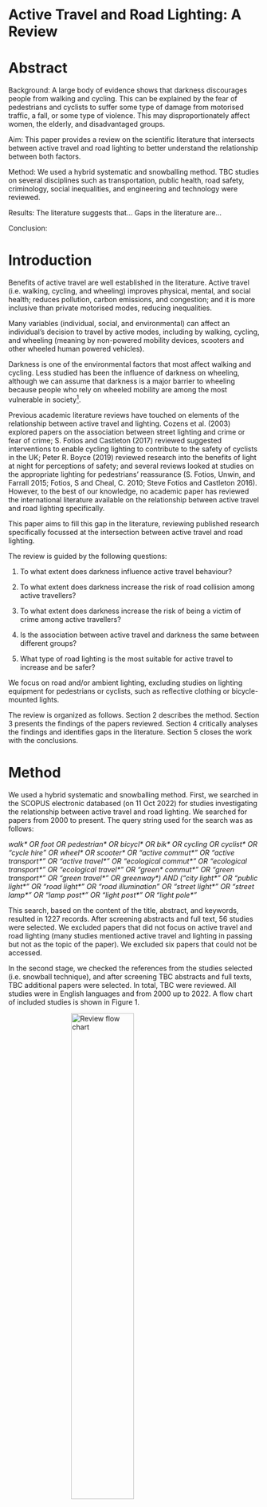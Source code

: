 Active Travel and Road Lighting: A Review
================

# Abstract

Background: A large body of evidence shows that darkness discourages
people from walking and cycling. This can be explained by the fear of
pedestrians and cyclists to suffer some type of damage from motorised
traffic, a fall, or some type of violence. This may disproportionately
affect women, the elderly, and disadvantaged groups.

Aim: This paper provides a review on the scientific literature that
intersects between active travel and road lighting to better understand
the relationship between both factors.

Method: We used a hybrid systematic and snowballing method. TBC studies
on several disciplines such as transportation, public health, road
safety, criminology, social inequalities, and engineering and technology
were reviewed.

Results: The literature suggests that… Gaps in the literature are…

Conclusion:

# Introduction

Benefits of active travel are well established in the literature. Active
travel (i.e. walking, cycling, and wheeling) improves physical, mental,
and social health; reduces pollution, carbon emissions, and congestion;
and it is more inclusive than private motorised modes, reducing
inequalities.

Many variables (individual, social, and environmental) can affect an
individual’s decision to travel by active modes, including by walking,
cycling, and wheeling (meaning by non-powered mobility devices, scooters
and other wheeled human powered vehicles).

Darkness is one of the environmental factors that most affect walking
and cycling. Less studied has been the influence of darkness on
wheeling, although we can assume that darkness is a major barrier to
wheeling because people who rely on wheeled mobility are among the most
vulnerable in society[^1].

Previous academic literature reviews have touched on elements of the
relationship between active travel and lighting. Cozens et al. (2003)
explored papers on the association between street lighting and crime or
fear of crime; S. Fotios and Castleton (2017) reviewed suggested
interventions to enable cycling lighting to contribute to the safety of
cyclists in the UK; Peter R. Boyce (2019) reviewed research into the
benefits of light at night for perceptions of safety; and several
reviews looked at studies on the appropriate lighting for pedestrians’
reassurance (S. Fotios, Unwin, and Farrall 2015; Fotios, S and Cheal, C.
2010; Steve Fotios and Castleton 2016). However, to the best of our
knowledge, no academic paper has reviewed the international literature
available on the relationship between active travel and road lighting
specifically.

<!-- A systematic literature review of pedestrians’ response to outdoor lighting. -->

This paper aims to fill this gap in the literature, reviewing published
research specifically focussed at the intersection between active travel
and road lighting.

The review is guided by the following questions:

1.  To what extent does darkness influence active travel behaviour?

2.  To what extent does darkness increase the risk of road collision
    among active travellers?

3.  To what extent does darkness increase the risk of being a victim of
    crime among active travellers?

4.  Is the association between active travel and darkness the same
    between different groups?

5.  What type of road lighting is the most suitable for active travel to
    increase and be safer?

We focus on road and/or ambient lighting, excluding studies on lighting
equipment for pedestrians or cyclists, such as reflective clothing or
bicycle-mounted lights.

The review is organized as follows. Section 2 describes the method.
Section 3 presents the findings of the papers reviewed. Section 4
critically analyses the findings and identifies gaps in the literature.
Section 5 closes the work with the conclusions.

# Method

<!-- ## Search strategy -->

We used a hybrid systematic and snowballing method. First, we searched
in the SCOPUS electronic databased (on 11 Oct 2022) for studies
investigating the relationship between active travel and road lighting.
We searched for papers from 2000 to present. The query string used for
the search was as follows:

*walk\* OR foot OR pedestrian\* OR bicycl\* OR bik\* OR cycling OR
cyclist\* OR “cycle hire” OR wheel\* OR scooter\* OR “active commut\*”
OR “active transport\*” OR “active travel\*” OR “ecological commut\*” OR
“ecological transport\*” OR “ecological travel\*” OR “green\* commut\*”
OR “green transport\*” OR “green travel\*” OR greenway\*) AND (“city
light\*” OR “public light\*” OR “road light\*” OR “road illumination” OR
“street light\*” OR “street lamp\*” OR “lamp post\*” OR “light post\*”
OR “light pole\*”*

This search, based on the content of the title, abstract, and keywords,
resulted in 1227 records. After screening abstracts and full text, 56
studies were selected. We excluded papers that did not focus on active
travel and road lighting (many studies mentioned active travel and
lighting in passing but not as the topic of the paper). We excluded six
papers that could not be accessed.

In the second stage, we checked the references from the studies selected
(i.e. snowball technique), and after screening TBC abstracts and full
texts, TBC additional papers were selected. In total, TBC were reviewed.
All studies were in English languages and from 2000 up to 2022. A flow
chart of included studies is shown in Figure 1.

<!-- Papers not accessible:  -->

<!-- - A controversial history of pedestrian space lighting in Moscow -->

<!-- - Safe on the move: The importance of the built environment (Book Chapter)  -->

<!-- - Lighting criteria for road lighting: A review  -->

<!-- - Changing Social and Built Environments to Promote Physical Activity: Recommendations from Low Income, Urban Women -->

<!-- - Macro-spatial approach for evaluating the impact of socio-economics, land use, built environment, and road facility on pedestrian safety -->

<!-- - Is white light the right light? -->

<img src="flow-chart.png" alt="Review flow chart" width="50%" style="display: block; margin: auto;" />

<!-- We need to define scope of the review - we are looking at papers that: Investigate the effects of light and lighting in some way, including road lighting or ambient light, but excluding other types of lighting such as cycle-mounted lighting Relate to cycling rates or cycling propensity, i.e. not related to cyclist safety? -->
<!-- Other parameters for scope? -->
<!-- ## Data extraction -->
<!-- From the included studies, we extracted information regarding: location of study, methodology, active travel uptake and lighting measurements, mode, sign of association, and authors and year. -->

# Results

The scientific literature was found to be broadly spread across several
disciplines, including transportation, public health, road safety,
criminology, social inequalities, and engineering and technology. Five
main themes were identified:

1.  Active travel behaviour and lighting

2.  Active travel collisions and lighting

3.  Active travel, crime and lighting

4.  Inequalities in lighting

5.  Proper lighting (i.e. optimal use of lighting to enhance reassurance
    while respecting the environment)

Figure 1 shows the number of papers reviewed for each of the identified
themes (some of the papers deal with more than one).

![](README_files/figure-gfm/fig2-1.png)<!-- -->

Three quarters of the studies were empirical studies and one quarter
were reviews. Most of the empirical studies were quantitative, five of
them qualitative, and one of them mixed methods.

## Active travel behaviour and lighting

There is evidence that street lighting influences physical activity and
active travel levels (Lee and Moudon 2008; McCormack and Shiell 2011;
Prince et al. 2022; Cerin et al. 2017; Annear et al. 2014; Peña-García,
Hurtado, and Aguilar-Luzón 2015; Lin Yang et al. 2017; Bonaccorsi et al.
2020).

Using Strava Heatmap data, Linchuan Yang et al. (2022), for example,
found lighting positively associations with running but not with
cycling.

Steve Fotios and Robbins (2022) found that “darkness leads to
significant reductions in pedestrians and cyclists but does not have a
significant effect on the number of motorized vehicles”.

Qualitative research suggests that street lighting influences perceived
safety and impacts the walkability of the neighbourhood (Rahm, Sternudd,
and Johansson 2021).

Zacharias and Meng (2021) found “street lighting highly significantly
associated with higher uptake and deposit of dock-less shared bicycle
trips”.

A subsequent paper found that the drop in cycling levels after dark was
substantially greater in unlit locations, compared with lit locations.
“Locations with no road lighting showed a significantly greater
reduction in cycling after-dark compared with locations that had some
lighting. A nonlinear relationship was found between relative brightness
at a location at night and the reduction in cyclists after-dark. Small
initial increases in brightness resulted in large reductions in the
difference between cyclist numbers in daylight and after-dark, but this
effect reached a plateau as brightness increased” (Uttley, Fotios, and
Lovelace 2020).

Furthermore, previous work by S. Fotios, Uttley, and Fox (2019) suggests
that streetlighting can benefit bother walking and cycling. They found
that “ambient light has a significant impact: For a given time of day,
more people walk or cycle when it is daylight than after dark and more
people cycle on cycle trails and walk on foot paths after dark when they
are lit than when they are unlit”. This supported previous work which
“indicated the numbers of pedestrians and cyclists during the case
period were significantly higher during daylight conditions than
after-dark, resulting in a 62% increase in pedestrians and a 38%
increase in cyclists” (Uttley and Fotios 2017b). Overall, these studies
provided reason to take seriously a bolder finding: Lee and Moudon
(2008) found good lighting to be the most important facilitator of
walking and cycling. However, the relative importance of lighting,
compared with other factors, has not been the subject of large empirical
studies in the papers reviewed.

<table class="table" style="margin-left: auto; margin-right: auto;">
<caption>
Table 1: Overview of papers on active travel and lighting
</caption>
<thead>
<tr>
<th style="text-align:left;">
authors
</th>
<th style="text-align:right;">
year
</th>
<th style="text-align:left;">
title
</th>
<th style="text-align:left;">
type
</th>
</tr>
</thead>
<tbody>
<tr>
<td style="text-align:left;">
Prince et al. (2022)
</td>
<td style="text-align:right;">
2022
</td>
<td style="text-align:left;">
Examining the state, quality and strength of the evidence in the
research on built environments and physical activity among children and
youth: An overview of reviews from high income countries
</td>
<td style="text-align:left;">
review
</td>
</tr>
<tr>
<td style="text-align:left;">
Linchuan Yang et al. (2022)
</td>
<td style="text-align:right;">
2022
</td>
<td style="text-align:left;">
Crowdsourced Data for Physical Activity-Built Environment Research:
Applying Strava Data in Chengdu, China
</td>
<td style="text-align:left;">
empirical
</td>
</tr>
<tr>
<td style="text-align:left;">
Steve Fotios and Robbins (2022)
</td>
<td style="text-align:right;">
2022
</td>
<td style="text-align:left;">
Effect of Ambient Light on the Number of Motorized Vehicles, Cyclists,
and Pedestrians
</td>
<td style="text-align:left;">
empirical
</td>
</tr>
<tr>
<td style="text-align:left;">
Zacharias and Meng (2021)
</td>
<td style="text-align:right;">
2021
</td>
<td style="text-align:left;">
Environmental correlates of dock-less shared bicycle trip origins and
destinations
</td>
<td style="text-align:left;">
empirical
</td>
</tr>
<tr>
<td style="text-align:left;">
Rahm, Sternudd, and Johansson (2021)
</td>
<td style="text-align:right;">
2021
</td>
<td style="text-align:left;">
“In the evening, I don’t walk in the park”: The interplay between street
lighting and greenery
</td>
<td style="text-align:left;">
empirical
</td>
</tr>
<tr>
<td style="text-align:left;">
Bonaccorsi et al. (2020)
</td>
<td style="text-align:right;">
2020
</td>
<td style="text-align:left;">
Impact of the built environment and the neighborhood in promoting the
physical activity and the healthy aging in older people: An umbrella
review
</td>
<td style="text-align:left;">
review
</td>
</tr>
<tr>
<td style="text-align:left;">
Uttley, Fotios, and Lovelace (2020)
</td>
<td style="text-align:right;">
2020
</td>
<td style="text-align:left;">
Road lighting density and brightness linked with increased cycling rates
after-dark
</td>
<td style="text-align:left;">
empirical
</td>
</tr>
<tr>
<td style="text-align:left;">
Peter R. Boyce (2019)
</td>
<td style="text-align:right;">
2019
</td>
<td style="text-align:left;">
The benefits of light at night
</td>
<td style="text-align:left;">
review
</td>
</tr>
<tr>
<td style="text-align:left;">
S. Fotios, Uttley, and Fox (2019)
</td>
<td style="text-align:right;">
2019
</td>
<td style="text-align:left;">
A whole-year approach showing that ambient light level influences
walking and cycling
</td>
<td style="text-align:left;">
empirical
</td>
</tr>
<tr>
<td style="text-align:left;">
Uttley and Fotios (2017b)
</td>
<td style="text-align:right;">
2017
</td>
<td style="text-align:left;">
Using the daylight savings clock change to show ambient light conditions
significantly influence active travel
</td>
<td style="text-align:left;">
empirical
</td>
</tr>
<tr>
<td style="text-align:left;">
Lin Yang et al. (2017)
</td>
<td style="text-align:right;">
2017
</td>
<td style="text-align:left;">
Longitudinal associations between built environment characteristics and
changes in active commuting
</td>
<td style="text-align:left;">
empirical
</td>
</tr>
<tr>
<td style="text-align:left;">
S. Fotios and Castleton (2017)
</td>
<td style="text-align:right;">
2017
</td>
<td style="text-align:left;">
Lighting for cycling in the UK - A review
</td>
<td style="text-align:left;">
review
</td>
</tr>
<tr>
<td style="text-align:left;">
Cerin et al. (2017)
</td>
<td style="text-align:right;">
2017
</td>
<td style="text-align:left;">
The neighbourhood physical environment and active travel in older
adults: A systematic review and meta-analysis
</td>
<td style="text-align:left;">
review
</td>
</tr>
<tr>
<td style="text-align:left;">
Peña-García, Hurtado, and Aguilar-Luzón (2015)
</td>
<td style="text-align:right;">
2015
</td>
<td style="text-align:left;">
Impact of public lighting on pedestrians’ perception of safety and
well-being
</td>
<td style="text-align:left;">
empirical
</td>
</tr>
<tr>
<td style="text-align:left;">
Annear et al. (2014)
</td>
<td style="text-align:right;">
2014
</td>
<td style="text-align:left;">
Environmental influences on healthy and active ageing: A systematic
review
</td>
<td style="text-align:left;">
review
</td>
</tr>
<tr>
<td style="text-align:left;">
McCormack and Shiell (2011)
</td>
<td style="text-align:right;">
2011
</td>
<td style="text-align:left;">
In search of causality: A systematic review of the relationship between
the built environment and physical activity among adults
</td>
<td style="text-align:left;">
review
</td>
</tr>
<tr>
<td style="text-align:left;">
Lee and Moudon (2008)
</td>
<td style="text-align:right;">
2008
</td>
<td style="text-align:left;">
Neighbourhood design and physical activity
</td>
<td style="text-align:left;">
empirical
</td>
</tr>
</tbody>
</table>

## Active travel collisions and lighting

One of the main reasons that active travel decreases in the dark is
because active travellers need to see obstacles on the road and be seen
by other road users.

The probability of suffering a traffic collision in the dark among
pedestrians and cyclists is much greater than among other road users
(e.g. Hennessy and Ai (2021); Wang and Cicchino (2020); John M. Sullivan
and Flannagan (2002)).

Poor visibility is one of the greatest risk factors for pedestrians
(Stoker et al. 2015).

Not only the frequency but also the severity of injury is higher at
night-time (Alogaili and Mannering 2022).

Most of the research on lighting and road safety based in the US.

In the US the number of pedestrians fatally injured has increased
considerably in the last years, and this increase has been happened
particularly during the night (Ferenchak, Gutierrez, and Singleton 2022
and others). Compare with UK data.

Recent papers have looked at the main factors of these crashes.

Hossain et al. (2022) found that “pedestrian alcohol/drug involvement as
the most frequent item in the dark-with-streetlight condition. This
crash type is particularly associated with pedestrian action (crossing
intersection/midblock), driver age (55–64 years), speed limit (30–35
mph), and specific area type (business with mixed residential area).
Fatal pedestrian crashes were found to be associated with roadways with
high speed limits (.50 mph) during the dark without streetlight
condition”.

“A pedestrian injured in the dark was found to be 5.0 times more likely
to be killed than a pedestrian injured during the day. While a lack of
street lighting does not seem to be the cause of the disproportionate
increase in pedestrian injuries at night, pedestrians struck without a
street light were 2.4 times more likely to be killed than those struck
in the presence of a street light” (Ferenchak, Gutierrez, and Singleton
2022).

Less research has been conducted in developing countries. In Bangladesh,
“seven significant factors influencing pedestrian-vehicle crash
severity, including crashes during dawn/dusk period and night period
(where street light was absent)” (Zafri et al. 2020)

In China, “the probabilities of fatal single-vehicle and
vehicle–pedestrian night-time accidents are also greater than that of
fatal vehicle–vehicle night-time accidents, by factors of 7.6 and 1.7,
respectively” (J. Liu et al. 2019).

A study on bicycle-motor vehicle crashes found that “crashes in low
light conditions and during early morning hours are more likely to
result in higher injury severity” (Asgarzadeh et al. 2018).

Papers on crashes during darkness in specific spots: intersections and
pedestrian crossings.

Pedestrian crossings: John M. Sullivan and Flannagan (2007) and Uttley
and Fotios (2017a).

Intersections: an study showed that “an increase in intersection
illuminance from low (\<0.2 fc) to medium (≥ 0.2 fc and \<1.1 fc) could
reduce nighttime crash frequency and night-to-day crash ratios by
approximately 50%. When illuminance was kept at 0.9 fc or higher, the
risk of fatality and severe injury decreased significantly, especially
in crashes that involved pedestrians and bicycles, head-on crashes, and
angle crashes” (Wei et al. 2016).

Nabavi Niaki et al. (2016) found that “an increase in road lighting was
associated with more bicycle and pedestrian accidents, which might have
been explained by the decision to add or increase the amount of lighting
at locations in which accidents occurred”.

Alcohol consumption. “The proportion of seriously injured cyclists who
have been drinking is highest in early morning darkness and has strongly
increased over the last decades” (Twisk and Reurings 2013).

“Injury accidents in on lit roads are reduced by 50%. The effect on
fatal accidents is slightly larger. The effect during twilight is about
2/3 of the effect in darkness. The effects on pedestrian, bicycle and
moped accidents are significantly larger than the effects on automobile
and motorcycle accidents. The risk of injury accidents was found to
increase in darkness. The average increase in risk was estimated to 17%
on lit rural roads and 145% on unlit rural roads. The average increase
in risk with respect to pedestrian accidents is about 140% on lit rural
roads and about 360% on unlit rural roads” (Wanvik 2009).

“The odds of sustaining a fatal injury are 49% lower at intersections
than at midblock locations under daylight conditions, 24% lower under
dark-with-street-lighting conditions, and 5% lower under
dark-without-street-lighting conditions. Relative to dark conditions
without street lighting, daylight reduces the odds of a fatal injury by
75% at midblock locations and by 83% at intersections, whereas street
lighting reduces the odds by 42% at midblock locations and by 54% at
intersections” (Siddiqui, Chu, and Guttenplan 2006).

<table class="table" style="margin-left: auto; margin-right: auto;">
<caption>
Table 2: Overview of papers on active travel collisions and lighting
</caption>
<thead>
<tr>
<th style="text-align:left;">
authors
</th>
<th style="text-align:right;">
year
</th>
<th style="text-align:left;">
title
</th>
<th style="text-align:left;">
type
</th>
</tr>
</thead>
<tbody>
<tr>
<td style="text-align:left;">
Hossain et al. (2022)
</td>
<td style="text-align:right;">
2022
</td>
<td style="text-align:left;">
Applying Association Rules Mining to Investigate Pedestrian Fatal and
Injury Crash Patterns Under Different Lighting Conditions
</td>
<td style="text-align:left;">
empirical
</td>
</tr>
<tr>
<td style="text-align:left;">
Sanders, Schneider, and Proulx (2022)
</td>
<td style="text-align:right;">
2022
</td>
<td style="text-align:left;">
Pedestrian fatalities in darkness: What do we know, and what can be
done?
</td>
<td style="text-align:left;">
empirical
</td>
</tr>
<tr>
<td style="text-align:left;">
Alogaili and Mannering (2022)
</td>
<td style="text-align:right;">
2022
</td>
<td style="text-align:left;">
Differences between day and night pedestrian-injury severities:
Accounting for temporal and unobserved effects in prediction
</td>
<td style="text-align:left;">
empirical
</td>
</tr>
<tr>
<td style="text-align:left;">
Ferenchak, Gutierrez, and Singleton (2022)
</td>
<td style="text-align:right;">
2022
</td>
<td style="text-align:left;">
Shedding light on the pedestrian safety crisis: An analysis across the
injury severity spectrum by lighting condition
</td>
<td style="text-align:left;">
empirical
</td>
</tr>
<tr>
<td style="text-align:left;">
Hennessy and Ai (2021)
</td>
<td style="text-align:right;">
2021
</td>
<td style="text-align:left;">
A spatial comparison of roadway lighting and nonmotorist crashes in
cambridge, ma
</td>
<td style="text-align:left;">
empirical
</td>
</tr>
<tr>
<td style="text-align:left;">
Wang and Cicchino (2020)
</td>
<td style="text-align:right;">
2020
</td>
<td style="text-align:left;">
Fatal pedestrian crashes on interstates and other freeways in the United
States
</td>
<td style="text-align:left;">
empirical
</td>
</tr>
<tr>
<td style="text-align:left;">
Zafri et al. (2020)
</td>
<td style="text-align:right;">
2020
</td>
<td style="text-align:left;">
Exploring the factors influencing pedestrian-vehicle crash severity in
Dhaka, Bangladesh
</td>
<td style="text-align:left;">
empirical
</td>
</tr>
<tr>
<td style="text-align:left;">
J. Liu et al. (2019)
</td>
<td style="text-align:right;">
2019
</td>
<td style="text-align:left;">
Exploring factors affecting the severity of night-time vehicle accidents
under low illumination conditions
</td>
<td style="text-align:left;">
empirical
</td>
</tr>
<tr>
<td style="text-align:left;">
Asgarzadeh et al. (2018)
</td>
<td style="text-align:right;">
2018
</td>
<td style="text-align:left;">
The impact of weather, road surface, time-of-day, and light conditions
on severity of bicycle-motor vehicle crash injuries
</td>
<td style="text-align:left;">
empirical
</td>
</tr>
<tr>
<td style="text-align:left;">
Uttley and Fotios (2017a)
</td>
<td style="text-align:right;">
2017
</td>
<td style="text-align:left;">
The effect of ambient light condition on road traffic collisions
involving pedestrians on pedestrian crossings
</td>
<td style="text-align:left;">
empirical
</td>
</tr>
<tr>
<td style="text-align:left;">
S. Fotios and Castleton (2017)
</td>
<td style="text-align:right;">
2017
</td>
<td style="text-align:left;">
Lighting for cycling in the UK - A review
</td>
<td style="text-align:left;">
review
</td>
</tr>
<tr>
<td style="text-align:left;">
Wei et al. (2016)
</td>
<td style="text-align:right;">
2016
</td>
<td style="text-align:left;">
Safety effects of street illuminance at urban signalized intersections
in Florida
</td>
<td style="text-align:left;">
empirical
</td>
</tr>
<tr>
<td style="text-align:left;">
Nabavi Niaki et al. (2016)
</td>
<td style="text-align:right;">
2016
</td>
<td style="text-align:left;">
Road lighting effects on bicycle and pedestrian accident frequency: Case
study in Montreal, Quebec, Canada
</td>
<td style="text-align:left;">
empirical
</td>
</tr>
<tr>
<td style="text-align:left;">
Stoker et al. (2015)
</td>
<td style="text-align:right;">
2015
</td>
<td style="text-align:left;">
Pedestrian Safety and the Built Environment: A Review of the Risk
Factors
</td>
<td style="text-align:left;">
review
</td>
</tr>
<tr>
<td style="text-align:left;">
Twisk and Reurings (2013)
</td>
<td style="text-align:right;">
2013
</td>
<td style="text-align:left;">
An epidemiological study of the risk of cycling in the dark: The role of
visual perception, conspicuity and alcohol use
</td>
<td style="text-align:left;">
empirical
</td>
</tr>
<tr>
<td style="text-align:left;">
Wanvik (2009)
</td>
<td style="text-align:right;">
2009
</td>
<td style="text-align:left;">
Effects of road lighting: An analysis based on Dutch accident statistics
1987-2006
</td>
<td style="text-align:left;">
empirical
</td>
</tr>
<tr>
<td style="text-align:left;">
John M. Sullivan and Flannagan (2007)
</td>
<td style="text-align:right;">
2007
</td>
<td style="text-align:left;">
Determining the potential safety benefit of improved lighting in three
pedestrian crash scenarios
</td>
<td style="text-align:left;">
empirical
</td>
</tr>
<tr>
<td style="text-align:left;">
Siddiqui, Chu, and Guttenplan (2006)
</td>
<td style="text-align:right;">
2006
</td>
<td style="text-align:left;">
Crossing locations, light conditions, and pedestrian injury severity
</td>
<td style="text-align:left;">
empirical
</td>
</tr>
<tr>
<td style="text-align:left;">
John M. Sullivan and Flannagan (2002)
</td>
<td style="text-align:right;">
2002
</td>
<td style="text-align:left;">
The role of ambient light level in fatal crashes: Inferences from
daylight saving time transitions
</td>
<td style="text-align:left;">
empirical
</td>
</tr>
</tbody>
</table>

## Active travel, crime, and lighting

Another fundamental factor that explains less walking and cycling during
night-time is fear of crime.

There is evidence that street lighting decreases crime and enhances
reassurance and confidence of pedestrians and cyclists after dark (e.g.
Rahm, Sternudd, and Johansson (2021); Loukaitou-Sideris (2006); Cozens
et al. (2003)).

“Perceived safety tends to affect the physical activity of groups
already known to exhibit greater anxiety about crime” (Foster and
Giles-Corti 2008).

People’s perceived nighttime safety (qualitative research):

“Proper street lighting is the main contributor to enhancing the feeling
of safety on streets” (Park and Garcia 2020).

“Important lighting attributes influencing people’s perceived safety are
identified as: lighting uniformity, facial recognition, concealment, and
perceived brightness. The findings further indicate that some
environmental context attributes, environmental perception attributes,
and socio-demographic attributes, also significantly influence people’s
perceived safety” (Wu and Kim 2016).

“Danger was predicted by the pleasantness of the lighting, gender,
brightness and environmental trust” (Johansson, Rosén, and Küller 2011).

<table class="table" style="margin-left: auto; margin-right: auto;">
<caption>
Table 3: Overview of papers on active travel, crime, and lighting
</caption>
<thead>
<tr>
<th style="text-align:left;">
authors
</th>
<th style="text-align:right;">
year
</th>
<th style="text-align:left;">
title
</th>
<th style="text-align:left;">
type
</th>
</tr>
</thead>
<tbody>
<tr>
<td style="text-align:left;">
Rahm, Sternudd, and Johansson (2021)
</td>
<td style="text-align:right;">
2021
</td>
<td style="text-align:left;">
“In the evening, I don’t walk in the park”: The interplay between street
lighting and greenery
</td>
<td style="text-align:left;">
empirical
</td>
</tr>
<tr>
<td style="text-align:left;">
Park and Garcia (2020)
</td>
<td style="text-align:right;">
2020
</td>
<td style="text-align:left;">
Pedestrian safety perception and urban street settings
</td>
<td style="text-align:left;">
empirical
</td>
</tr>
<tr>
<td style="text-align:left;">
Wu and Kim (2016)
</td>
<td style="text-align:right;">
2016
</td>
<td style="text-align:left;">
The relationship between the pedestrian lighting environment and
perceived safety
</td>
<td style="text-align:left;">
empirical
</td>
</tr>
<tr>
<td style="text-align:left;">
Peña-García, Hurtado, and Aguilar-Luzón (2015)
</td>
<td style="text-align:right;">
2015
</td>
<td style="text-align:left;">
Impact of public lighting on pedestrians’ perception of safety and
well-being
</td>
<td style="text-align:left;">
empirical
</td>
</tr>
<tr>
<td style="text-align:left;">
Johansson, Rosén, and Küller (2011)
</td>
<td style="text-align:right;">
2011
</td>
<td style="text-align:left;">
Individual factors influencing the assessment of the outdoor lighting of
an urban footpath
</td>
<td style="text-align:left;">
empirical
</td>
</tr>
<tr>
<td style="text-align:left;">
Foster and Giles-Corti (2008)
</td>
<td style="text-align:right;">
2008
</td>
<td style="text-align:left;">
The built environment, neighborhood crime and constrained physical
activity: An exploration of inconsistent findings
</td>
<td style="text-align:left;">
review
</td>
</tr>
<tr>
<td style="text-align:left;">
Loukaitou-Sideris (2006)
</td>
<td style="text-align:right;">
2006
</td>
<td style="text-align:left;">
Is it safe to walk? Neighborhood safety and security considerations and
their effects on walking
</td>
<td style="text-align:left;">
review
</td>
</tr>
<tr>
<td style="text-align:left;">
Cozens et al. (2003)
</td>
<td style="text-align:right;">
2003
</td>
<td style="text-align:left;">
A critical review of street lighting, crime and fear of crime in the
british city
</td>
<td style="text-align:left;">
review
</td>
</tr>
</tbody>
</table>

## Inequalities in lighting

Fear of danger of injury from traffic, falls, or violence seems to
affect groups differently.

<!-- **fears from traffic** -->
<!-- **fears from crime** -->

“the study also found that age and gender influenced the level of
anxiety among pedestrians” (Park and Garcia 2020).

“Perceived safety tends to affect the physical activity of groups
already known to exhibit greater anxiety about crime” (Foster and
Giles-Corti 2008).

“Studies that focused on women, children, and the elderly have been able
to identify a stronger link between feelings of risk and fear at the
neighborhood and high levels of inactivity” (Loukaitou-Sideris 2006).

### Gender

“for pedestrians, the deterrence of darkness was similar for males and
females” (S. Fotios, Uttley, and Gorjimahlabani 2022).

“Women are more sensitive to dark spaces when walking and cycling than
men” (**xie_i?**\_2018).

“Women expressed a greater proportion of the comments related to
lighting (76%) and perceived safety (69%)” (Rahm, Sternudd, and
Johansson 2021).

“Women have a higher perceived risk of being assaulted/robbed/harassed
compared with men. At night, pedestrians perceived suburban environments
as insecure, and the change in the level of security was higher for
women than men. Also, night time security varied over different land-use
types between men and women” (Basu et al. 2021).

“the participating women in general, assessed the path as more dangerous
than did the men” (Johansson, Rosén, and Küller 2011).

### Age

Younger people can see better than older. A review on environments and
physical activity among children and youth found not a very consistent
positive associations between street lighting and physical activity
(Prince et al. 2022).

Older people may detect object differently than younger people. “The
processing efficiency for visual information on an upcoming step is
slower among older people than among young people. This implies that the
vulnerability of older pedestrians maybe be reduced if better lighting
or a simplified visual environment is provided” (Cheng et al. 2018).

### Disadvantaged groups

Qualitative research on perceptions of fear to crime and rashes of
cyclists from most deprived neighbourhoods (Lusk et al. 2019).

<table class="table" style="margin-left: auto; margin-right: auto;">
<caption>
Table 4: Overview of papers on inequalities and lighting
</caption>
<thead>
<tr>
<th style="text-align:left;">
authors
</th>
<th style="text-align:right;">
year
</th>
<th style="text-align:left;">
title
</th>
<th style="text-align:left;">
type
</th>
</tr>
</thead>
<tbody>
<tr>
<td style="text-align:left;">
Prince et al. (2022)
</td>
<td style="text-align:right;">
2022
</td>
<td style="text-align:left;">
Examining the state, quality and strength of the evidence in the
research on built environments and physical activity among children and
youth: An overview of reviews from high income countries
</td>
<td style="text-align:left;">
review
</td>
</tr>
<tr>
<td style="text-align:left;">
S. Fotios, Uttley, and Gorjimahlabani (2022)
</td>
<td style="text-align:right;">
2022
</td>
<td style="text-align:left;">
Extending observations of ambient light level and active travel to
explore age and gender differences in reassurance
</td>
<td style="text-align:left;">
empirical
</td>
</tr>
<tr>
<td style="text-align:left;">
Basu et al. (2021)
</td>
<td style="text-align:right;">
2021
</td>
<td style="text-align:left;">
The unequal gender effects of the suburban built environment on
perceptions of security
</td>
<td style="text-align:left;">
empirical
</td>
</tr>
<tr>
<td style="text-align:left;">
Rahm, Sternudd, and Johansson (2021)
</td>
<td style="text-align:right;">
2021
</td>
<td style="text-align:left;">
“In the evening, I don’t walk in the park”: The interplay between street
lighting and greenery
</td>
<td style="text-align:left;">
empirical
</td>
</tr>
<tr>
<td style="text-align:left;">
Bonaccorsi et al. (2020)
</td>
<td style="text-align:right;">
2020
</td>
<td style="text-align:left;">
Impact of the built environment and the neighborhood in promoting the
physical activity and the healthy aging in older people: An umbrella
review
</td>
<td style="text-align:left;">
review
</td>
</tr>
<tr>
<td style="text-align:left;">
Park and Garcia (2020)
</td>
<td style="text-align:right;">
2020
</td>
<td style="text-align:left;">
Pedestrian safety perception and urban street settings
</td>
<td style="text-align:left;">
empirical
</td>
</tr>
<tr>
<td style="text-align:left;">
Lusk et al. (2019)
</td>
<td style="text-align:right;">
2019
</td>
<td style="text-align:left;">
Bicycle facilities safest from crime and crashes: Perceptions of
residents familiar with higher crime/lower income neighborhoods in
Boston
</td>
<td style="text-align:left;">
empirical
</td>
</tr>
<tr>
<td style="text-align:left;">
Cheng et al. (2018)
</td>
<td style="text-align:right;">
2018
</td>
<td style="text-align:left;">
Effect of environmental factors on how older pedestrians detect an
upcoming step
</td>
<td style="text-align:left;">
empirical
</td>
</tr>
<tr>
<td style="text-align:left;">
Annear et al. (2014)
</td>
<td style="text-align:right;">
2014
</td>
<td style="text-align:left;">
Environmental influences on healthy and active ageing: A systematic
review
</td>
<td style="text-align:left;">
review
</td>
</tr>
<tr>
<td style="text-align:left;">
Johansson, Rosén, and Küller (2011)
</td>
<td style="text-align:right;">
2011
</td>
<td style="text-align:left;">
Individual factors influencing the assessment of the outdoor lighting of
an urban footpath
</td>
<td style="text-align:left;">
empirical
</td>
</tr>
<tr>
<td style="text-align:left;">
Foster and Giles-Corti (2008)
</td>
<td style="text-align:right;">
2008
</td>
<td style="text-align:left;">
The built environment, neighborhood crime and constrained physical
activity: An exploration of inconsistent findings
</td>
<td style="text-align:left;">
review
</td>
</tr>
<tr>
<td style="text-align:left;">
Loukaitou-Sideris (2006)
</td>
<td style="text-align:right;">
2006
</td>
<td style="text-align:left;">
Is it safe to walk? Neighborhood safety and security considerations and
their effects on walking
</td>
<td style="text-align:left;">
review
</td>
</tr>
</tbody>
</table>

## Proper lighting

A large number of papers found in our search focused on investigating
which type of road lighting is most appropriate to improve pedestrians
and cyclists reassurances. I.e. How lighting attributes such as
illuminance, light temperature, uniformity and glare, affect active
travel.

<!-- "R"eassurance describes the confidence a pedestrian might gain from road lighting (and other factors) to walk along a footpath or road after dark, and is intended to describe both perceived safety and fear of crime". -->

“A satisfactory level of FoS reaches at the illumination levels of 5–17
lx. People feel safer if nighttime light is warm and uniform.
Illuminance and uniformity are the main factors affecting PLQ under
conditions of low or high illuminance, while glare and color temperature
play a more significant role under high illuminance. In addition, a
satisfactory level of PLQ is found at illuminance levels of 25–35 lx and
light color temperature of 4000 K–5500 K” (M. Liu et al. 2022).

“Precise estimates of optimal illuminance, these ranging from 8.9 lx to
26 lx, depending on location” (B. Portnov et al. 2022).

“using warmer lights and increasing light uniformity can result in
30–50% energy savings on SL. Using this assessment, we estimate that for
medium-size cities with population of 200–400 K residents, energy
savings on SL can reach 8–23 MWh per annum, which is equal to the output
of a small-to-medium-size power plant” (Saad, Portnov, and Trop 2021).

“higher levels of illumination and uniformity positively affect FoS,
while lights perceived as warm tend to generate higher FoS than lights
perceived as cold” (B. A. Portnov et al. 2020).

“the necessary level of illumination required by urban residents to feel
safe differs by city and is significantly higher in Be’er Sheba, other
factors held equal, in compare to Haifa and Tel Aviv-Yafo” (Svechkina,
Trop, and Portnov 2020).

“minimum illuminance is a better predictor of reassurance than is mean
illuminance. For a day–dark difference of 0.5 units on a 6-point
response scale, the results suggest a minimum horizontal illuminance of
approximately 2.0 lux” (S. Fotios, Monteiro, and Uttley 2019).

“The reassurance of participants can be put in relation with street
lighting since changes in illuminance levels were highly perceived by
test participants. It was also found that reassurance is more related to
the mean horizontal illuminance than to the minimum illuminance or
minimum/average uniformity” (Mattoni et al. 2017).

“stimulus range bias in reassurance evaluations. This article also
recommends alternative methods for future research” (Steve Fotios and
Castleton 2016).

“lighting distribution changes perception” (Cellucci et al. 2016).

“Luminance and distance had significant effects on expression
recognition. A luminance of 1.0 cd/m2 permits facial expressions to be
identified with a 50% probability of correct identification at a
distance of 15 m” (B. Yang and Fotios 2015).

“Review of the characteristics of lighting suggests an optimum
illuminance of 10 lux, of high S/P ratio, and aimed toward the
pedestrian and natural elements of the environment, will enhance
reassurance” (S. Fotios, Unwin, and Farrall 2015).

<!-- There are more empirical papers very technical and most related to regulations which may be over the scope of this review (e.g. @fotios_proposed_2012; @fotios_using_2013; @fotios_using_2015).  -->
<!-- The same happens with a couple of reviews on this topic [@fotios_light_2005 and @fotios_s_road_2010]. Should we keep the reviews and remove emprical papers? Or remove them all? -->

“Both experiments, one with stationary and one with walking
participants, demonstrated that people prefer having light in their own
immediate surroundings rather than on the road that lies ahead” (Haans
and Kort 2012).

“lamp SPD can be expected to affect the safe movement and perceived
safety of pedestrians at night-time” (**fotios_s?**\_road_2010).

“Relative safety need was determined by combining the dark/light ratio
with prevalence data to produce an idealized measure of lifesaving
potential. While all three scenarios suggested a potential for safety
improvement, scenarios related to high speed roadway environments showed
the greatest potential” (John M. Sullivan and Flannagan 2007).

“Models of mesopic vision predict that SPD is a significant variable in
that at a HPS photopic luminance of 0.100 cd/m2, MH need only produce
about 0.070-0.075 cd/m2 to be seen as equally bright” (S. Fotios, Cheal,
and Boyce 2005).

“These studies indicate that an average horizontal illuminance on a
parking lot surface or street sidewalk of about 30 Ix provides enough
light to ensure that perceptions of safety are close to what they are in
daylight” (P. R. Boyce et al. 2000).

<table class="table" style="margin-left: auto; margin-right: auto;">
<caption>
Table 5: Overview of papers on proper lighting
</caption>
<thead>
<tr>
<th style="text-align:left;">
authors
</th>
<th style="text-align:right;">
year
</th>
<th style="text-align:left;">
title
</th>
<th style="text-align:left;">
type
</th>
</tr>
</thead>
<tbody>
<tr>
<td style="text-align:left;">
M. Liu et al. (2022)
</td>
<td style="text-align:right;">
2022
</td>
<td style="text-align:left;">
Evaluating Street Lighting Quality in Residential Areas by Combining
Remote Sensing Tools and a Survey on Pedestrians’ Perceptions of Safety
and Visual Comfort
</td>
<td style="text-align:left;">
empirical
</td>
</tr>
<tr>
<td style="text-align:left;">
B. Portnov et al. (2022)
</td>
<td style="text-align:right;">
2022
</td>
<td style="text-align:left;">
Establishing optimal illuminance for pedestrian reassurance using
segmented regression
</td>
<td style="text-align:left;">
empirical
</td>
</tr>
<tr>
<td style="text-align:left;">
Saad, Portnov, and Trop (2021)
</td>
<td style="text-align:right;">
2021
</td>
<td style="text-align:left;">
Saving energy while maintaining the feeling of safety associated with
urban street lighting
</td>
<td style="text-align:left;">
empirical
</td>
</tr>
<tr>
<td style="text-align:left;">
B. A. Portnov et al. (2020)
</td>
<td style="text-align:right;">
2020
</td>
<td style="text-align:left;">
Linking nighttime outdoor lighting attributes to pedestrians’ feeling of
safety: An interactive survey approach
</td>
<td style="text-align:left;">
empirical
</td>
</tr>
<tr>
<td style="text-align:left;">
Svechkina, Trop, and Portnov (2020)
</td>
<td style="text-align:right;">
2020
</td>
<td style="text-align:left;">
How much lighting is required to feel safe when walking through the
streets at night?
</td>
<td style="text-align:left;">
empirical
</td>
</tr>
<tr>
<td style="text-align:left;">
S. Fotios, Monteiro, and Uttley (2019)
</td>
<td style="text-align:right;">
2019
</td>
<td style="text-align:left;">
Evaluation of pedestrian reassurance gained by higher illuminances in
residential streets using the day-dark approach
</td>
<td style="text-align:left;">
empirical
</td>
</tr>
<tr>
<td style="text-align:left;">
Peter R. Boyce (2019)
</td>
<td style="text-align:right;">
2019
</td>
<td style="text-align:left;">
The benefits of light at night
</td>
<td style="text-align:left;">
review
</td>
</tr>
<tr>
<td style="text-align:left;">
Uttley and Fotios (2017a)
</td>
<td style="text-align:right;">
2017
</td>
<td style="text-align:left;">
The effect of ambient light condition on road traffic collisions
involving pedestrians on pedestrian crossings
</td>
<td style="text-align:left;">
empirical
</td>
</tr>
<tr>
<td style="text-align:left;">
Mattoni et al. (2017)
</td>
<td style="text-align:right;">
2017
</td>
<td style="text-align:left;">
The pedestrian’s perspective: How do illuminance variations affect
reassurance?
</td>
<td style="text-align:left;">
empirical
</td>
</tr>
<tr>
<td style="text-align:left;">
Steve Fotios and Castleton (2016)
</td>
<td style="text-align:right;">
2016
</td>
<td style="text-align:left;">
Specifying Enough Light to Feel Reassured on Pedestrian Footpaths
</td>
<td style="text-align:left;">
review
</td>
</tr>
<tr>
<td style="text-align:left;">
Cellucci et al. (2016)
</td>
<td style="text-align:right;">
2016
</td>
<td style="text-align:left;">
Lighting distribution affects pedestrians’ sense of security
</td>
<td style="text-align:left;">
empirical
</td>
</tr>
<tr>
<td style="text-align:left;">
Wu and Kim (2016)
</td>
<td style="text-align:right;">
2016
</td>
<td style="text-align:left;">
The relationship between the pedestrian lighting environment and
perceived safety
</td>
<td style="text-align:left;">
empirical
</td>
</tr>
<tr>
<td style="text-align:left;">
B. Yang and Fotios (2015)
</td>
<td style="text-align:right;">
2015
</td>
<td style="text-align:left;">
Lighting and recognition of emotion conveyed by facial expressions
</td>
<td style="text-align:left;">
empirical
</td>
</tr>
<tr>
<td style="text-align:left;">
Peña-García, Hurtado, and Aguilar-Luzón (2015)
</td>
<td style="text-align:right;">
2015
</td>
<td style="text-align:left;">
Impact of public lighting on pedestrians’ perception of safety and
well-being
</td>
<td style="text-align:left;">
empirical
</td>
</tr>
<tr>
<td style="text-align:left;">
S. Fotios, Unwin, and Farrall (2015)
</td>
<td style="text-align:right;">
2015
</td>
<td style="text-align:left;">
Road lighting and pedestrian reassurance after dark: A review
</td>
<td style="text-align:left;">
review
</td>
</tr>
<tr>
<td style="text-align:left;">
Haans and Kort (2012)
</td>
<td style="text-align:right;">
2012
</td>
<td style="text-align:left;">
Light distribution in dynamic street lighting: Two experimental studies
on its effects on perceived safety, prospect, concealment, and escape
</td>
<td style="text-align:left;">
empirical
</td>
</tr>
<tr>
<td style="text-align:left;">
Fotios, S and Cheal, C. (2010)
</td>
<td style="text-align:right;">
2010
</td>
<td style="text-align:left;">
Road lighting for pedestrians in residential areas: Choosing the optimum
lamp colour characteristics
</td>
<td style="text-align:left;">
review
</td>
</tr>
<tr>
<td style="text-align:left;">
John M. Sullivan and Flannagan (2007)
</td>
<td style="text-align:right;">
2007
</td>
<td style="text-align:left;">
Determining the potential safety benefit of improved lighting in three
pedestrian crash scenarios
</td>
<td style="text-align:left;">
empirical
</td>
</tr>
<tr>
<td style="text-align:left;">
S. Fotios, Cheal, and Boyce (2005)
</td>
<td style="text-align:right;">
2005
</td>
<td style="text-align:left;">
Light source spectrum, brightness perception and visual performance in
pedestrian environments: A review
</td>
<td style="text-align:left;">
review
</td>
</tr>
<tr>
<td style="text-align:left;">
P. R. Boyce et al. (2000)
</td>
<td style="text-align:right;">
2000
</td>
<td style="text-align:left;">
Perceptions of safety at night in different lighting conditions
</td>
<td style="text-align:left;">
empirical
</td>
</tr>
</tbody>
</table>

# Discussion

The scientific literature on the intersections of active travel and
lighting is spread across several disciplines such as transportation,
public health, road safety, criminology, studies of social inequalities,
and engineering and technology.

**To what extent does darkness influence active travel behaviour?**

**To what degree does darkness increase the risk of road collision among
active travellers?**

**To what extent does darkness increase the risk of being a victim of
crime among active travellers?**

**Is the association between active travel and darkness the same between
different groups?**

**What type of road lighting is the most suitable for active travel to
increase and be safer?**

## Research gaps

-   Lack of research in developing countries

-   No research on wheeling and lighting

-   Measurement limitations (see Foster and Giles-Corti (2008)).

-   Methodological inconsistencies (see Loukaitou-Sideris (2006))

## Strenghts and limitations

-   Systematic but selection of papers we subjectively found more
    relevant. So there is more literature on this topic not reviewed.

# Conclusions

<!-- Interpretation of the material. -->
<!-- The review presented above highlights the need for more empirical work in the area of active travel uptake and road lighting. -->
<!-- We plan to undertake some of this work over the coming months in the SATURN (Supporting Active Travel Using Road lighting at Night) project, which has been funded by the UK Research and Innovation body. -->
<!-- During the project we plan to measure change in cycling levels, primarily through cyclists counts, and cycling safety due to darkness as inferred from models of cycling levels and high resolution casualty over multi year timescales and in a number of different locations. -->
<!-- Comparing resulting estimates of change in cycling and safety levels will help assess the impact of lighting in those locations, but there is much else to do in this field beyond what is possible in a 24 month research project. -->
<!-- Further work is needed to better understand how lighting characteristics such as illuminance and the spatial distribution of lighting influence cycling rates and cyclist safety. -->
<!-- To ensure the policy relevance of future work into road lighting and cycling, it is important that the findings feed into larger models of cycling uptake to support cost effective investment in road and path lighting [@fotios_pilot_2017], as part of balanced packages of interventions, for the benefit of people who stand to benefit from better walking, cycling and wheeling provision worldwide. -->

# References

<div id="refs" class="references csl-bib-body hanging-indent">

<div id="ref-alogaili_differences_2022" class="csl-entry">

Alogaili, Asim, and Fred Mannering. 2022. “Differences Between Day and
Night Pedestrian-Injury Severities: Accounting for Temporal and
Unobserved Effects in Prediction.” *Analytic Methods in Accident
Research* 33 (March): 100201.
<https://doi.org/10.1016/j.amar.2021.100201>.

</div>

<div id="ref-annear_environmental_2014" class="csl-entry">

Annear, Michael, Sally Keeling, Tim Wilkinson, Grant Cushman, Bob
Gidlow, and Heather Hopkins. 2014. “Environmental Influences on Healthy
and Active Ageing: A Systematic Review.” *Ageing and Society* 34 (4):
590–622. <https://doi.org/10.1017/S0144686X1200116X>.

</div>

<div id="ref-asgarzadeh_impact_2018" class="csl-entry">

Asgarzadeh, Morteza, Dorothee Fischer, Santosh K. Verma, Theodore K.
Courtney, and David C. Christiani. 2018. “The Impact of Weather, Road
Surface, Time-of-Day, and Light Conditions on Severity of Bicycle-Motor
Vehicle Crash Injuries.” *American Journal of Industrial Medicine* 61
(7): 556–65. <https://doi.org/10.1002/ajim.22849>.

</div>

<div id="ref-basu_unequal_2021" class="csl-entry">

Basu, Nandita, Md Mazharul Haque, Mark King, Md Kamruzzaman, and Oscar
Oviedo-Trespalacios. 2021. “The Unequal Gender Effects of the Suburban
Built Environment on Perceptions of Security.” *Journal of Transport &
Health* 23 (December): 101243.
<https://doi.org/10.1016/j.jth.2021.101243>.

</div>

<div id="ref-bonaccorsi_impact_2020" class="csl-entry">

Bonaccorsi, Guglielmo, Federico Manzi, Marco Del Riccio, Nicoletta
Setola, Eletta Naldi, Chiara Milani, Duccio Giorgetti, Claudia
Dellisanti, and Chiara Lorini. 2020. “Impact of the Built Environment
and the Neighborhood in Promoting the Physical Activity and the Healthy
Aging in Older People: An Umbrella Review.” *International Journal of
Environmental Research and Public Health* 17 (17): 6127.
<https://doi.org/10.3390/ijerph17176127>.

</div>

<div id="ref-boyce_perceptions_2000" class="csl-entry">

Boyce, P. R., N. H. Eklund, B. J. Hamilton, and L. D. Bruno. 2000.
“Perceptions of Safety at Night in Different Lighting Conditions.”
*International Journal of Lighting Research and Technology* 32 (2):
79–91. <https://doi.org/10.1177/096032710003200205>.

</div>

<div id="ref-boyce_benefits_2019" class="csl-entry">

Boyce, Peter R. 2019. “The Benefits of Light at Night.” *Building and
Environment* 151 (March): 356–67.
<https://doi.org/10.1016/j.buildenv.2019.01.020>.

</div>

<div id="ref-cellucci_lighting_2016" class="csl-entry">

Cellucci, Lucia, Fabio Bisegna, Franco Gugliermetti, and Mojtaba Navvab.
2016. “Lighting Distribution Affects Pedestrians’ Sense of Security.” In
*2016 IEEE 16th International Conference on Environment and Electrical
Engineering (EEEIC)*, 1–5. <https://doi.org/10.1109/EEEIC.2016.7555655>.

</div>

<div id="ref-cerin_neighbourhood_2017" class="csl-entry">

Cerin, Ester, Andrea Nathan, Jelle van Cauwenberg, David W. Barnett, and
Anthony Barnett. 2017. “The Neighbourhood Physical Environment and
Active Travel in Older Adults: A Systematic Review and Meta-Analysis.”
*International Journal of Behavioral Nutrition and Physical Activity* 14
(1): 15. <https://doi.org/10.1186/s12966-017-0471-5>.

</div>

<div id="ref-cheng_effect_2018" class="csl-entry">

Cheng, T-J, B Yang, C Holloway, and N Tyler. 2018. “Effect of
Environmental Factors on How Older Pedestrians Detect an Upcoming Step.”
*Lighting Research & Technology* 50 (3): 405–15.
<https://doi.org/10.1177/1477153516669968>.

</div>

<div id="ref-cozens_critical_2003" class="csl-entry">

Cozens, P M, R H Neale, J Whitaker, D Hillier, and M Graham. 2003. “A
Critical Review of Street Lighting, Crime and Fear of Crime in the
British City.” *Crime Prevention and Community Safety* 5 (2): 7–24.
<https://doi.org/10.1057/palgrave.cpcs.8140143>.

</div>

<div id="ref-ferenchak_shedding_2022" class="csl-entry">

Ferenchak, Nicholas N., Risa E. Gutierrez, and Patrick A. Singleton.
2022. “Shedding Light on the Pedestrian Safety Crisis: An Analysis
Across the Injury Severity Spectrum by Lighting Condition.” *Traffic
Injury Prevention* 23 (7): 434–39.
<https://doi.org/10.1080/15389588.2022.2100362>.

</div>

<div id="ref-foster_built_2008" class="csl-entry">

Foster, Sarah, and Billie Giles-Corti. 2008. “The Built Environment,
Neighborhood Crime and Constrained Physical Activity: An Exploration of
Inconsistent Findings.” *Preventive Medicine* 47 (3): 241–51.
<https://doi.org/10.1016/j.ypmed.2008.03.017>.

</div>

<div id="ref-fotios_lighting_2017" class="csl-entry">

Fotios, S, and Hf Castleton. 2017. “Lighting for Cycling in the UK—A
Review.” *Lighting Research & Technology* 49 (3): 381–95.
<https://doi.org/10.1177/1477153515609391>.

</div>

<div id="ref-fotios_s_road_2010" class="csl-entry">

Fotios, S, and Cheal, C. 2010. “Road Lighting for Pedestrians in
Residential Areas: Choosing the Optimum Lamp Colour Characteristics.
Light & Engineering, 18 (1). 91 - 100. ISSN 0236-2945.”

</div>

<div id="ref-fotios_light_2005" class="csl-entry">

Fotios, S, C Cheal, and Pr Boyce. 2005. “Light Source Spectrum,
Brightness Perception and Visual Performance in Pedestrian Environments:
A Review.” *Lighting Research & Technology* 37 (4): 271–91.
<https://doi.org/10.1191/1365782805li139oa>.

</div>

<div id="ref-fotios_evaluation_2019" class="csl-entry">

Fotios, S, A Liachenko Monteiro, and J Uttley. 2019. “Evaluation of
Pedestrian Reassurance Gained by Higher Illuminances in Residential
Streets Using the Day–Dark Approach.” *Lighting Research & Technology*
51 (4): 557–75. <https://doi.org/10.1177/1477153518775464>.

</div>

<div id="ref-fotios_specifying_2016" class="csl-entry">

Fotios, Steve, and Holly Castleton. 2016. “Specifying Enough Light to
Feel Reassured on Pedestrian Footpaths.” *LEUKOS* 12 (4): 235–43.
<https://doi.org/10.1080/15502724.2016.1169931>.

</div>

<div id="ref-fotios_effect_2022" class="csl-entry">

Fotios, Steve, and Chloe Jade Robbins. 2022. “Effect of Ambient Light on
the Number of Motorized Vehicles, Cyclists, and Pedestrians.”
*Transportation Research Record* 2676 (2): 593–605.
<https://doi.org/10.1177/03611981211044469>.

</div>

<div id="ref-fotios_road_2015" class="csl-entry">

Fotios, S, J Unwin, and S Farrall. 2015. “Road Lighting and Pedestrian
Reassurance After Dark: A Review.” *Lighting Research & Technology* 47
(4): 449–69. <https://doi.org/10.1177/1477153514524587>.

</div>

<div id="ref-fotios_whole-year_2019" class="csl-entry">

Fotios, S, J Uttley, and S Fox. 2019. “A Whole-Year Approach Showing
That Ambient Light Level Influences Walking and Cycling.” *Lighting
Research & Technology* 51 (1): 55–64.
<https://doi.org/10.1177/1477153517738306>.

</div>

<div id="ref-fotios_extending_2022" class="csl-entry">

Fotios, S, J Uttley, and S Gorjimahlabani. 2022. “Extending Observations
of Ambient Light Level and Active Travel to Explore Age and Gender
Differences in Reassurance.” *Lighting Research & Technology*, June,
14771535221080657. <https://doi.org/10.1177/14771535221080657>.

</div>

<div id="ref-haans_light_2012" class="csl-entry">

Haans, Antal, and Yvonne A. W. de Kort. 2012. “Light Distribution in
Dynamic Street Lighting: Two Experimental Studies on Its Effects on
Perceived Safety, Prospect, Concealment, and Escape.” *Journal of
Environmental Psychology* 32 (4): 342–52.
<https://doi.org/10.1016/j.jenvp.2012.05.006>.

</div>

<div id="ref-hennessy_spatial_2021" class="csl-entry">

Hennessy, Emily Rose, and Chengbo Ai. 2021. “A Spatial Comparison of
Roadway Lighting and Nonmotorist Crashes in Cambridge, MA.”
*Transportation Research Record* 2675 (7): 491–500.
<https://doi.org/10.1177/03611981211026660>.

</div>

<div id="ref-hossain_applying_2022" class="csl-entry">

Hossain, Ahmed, Xiaoduan Sun, Raju Thapa, and Julius Codjoe. 2022.
“Applying Association Rules Mining to Investigate Pedestrian Fatal and
Injury Crash Patterns Under Different Lighting Conditions.”
*Transportation Research Record* 2676 (6): 659–72.
<https://doi.org/10.1177/03611981221076120>.

</div>

<div id="ref-johansson_individual_2011" class="csl-entry">

Johansson, M., M. Rosén, and R. Küller. 2011. “Individual Factors
Influencing the Assessment of the Outdoor Lighting of an Urban
Footpath.” *Lighting Research & Technology* 43 (1): 31–43.
<https://doi.org/10.1177/1477153510370757>.

</div>

<div id="ref-lee_neighbourhood_2008" class="csl-entry">

Lee, Chanam, and Anne Vernez Moudon. 2008. “Neighbourhood Design and
Physical Activity.” *Building Research & Information* 36 (5): 395–411.
<https://doi.org/10.1080/09613210802045547>.

</div>

<div id="ref-liu_exploring_2019" class="csl-entry">

Liu, Jing, Jingyu Li, Kun Wang, Jianyou Zhao, Haozhe Cong, and Ping He.
2019. “Exploring Factors Affecting the Severity of Night-Time Vehicle
Accidents Under Low Illumination Conditions.” *Advances in Mechanical
Engineering* 11 (4): 1687814019840940.
<https://doi.org/10.1177/1687814019840940>.

</div>

<div id="ref-liu_evaluating_2022" class="csl-entry">

Liu, Ming, Baogang Zhang, Tong Luo, Yue Liu, Boris A. Portnov, Tamar
Trop, Weili Jiao, Huichan Liu, Yiwei Li, and Qingyuan Liu. 2022.
“Evaluating Street Lighting Quality in Residential Areas by Combining
Remote Sensing Tools and a Survey on Pedestrians’ Perceptions of Safety
and Visual Comfort.” *Remote Sensing* 14 (4): 826.
<https://doi.org/10.3390/rs14040826>.

</div>

<div id="ref-loukaitou-sideris_is_2006" class="csl-entry">

Loukaitou-Sideris, Anastasia. 2006. “Is It Safe to Walk?1 Neighborhood
Safety and Security Considerations and Their Effects on Walking.”
*Journal of Planning Literature* 20 (3): 219–32.
<https://doi.org/10.1177/0885412205282770>.

</div>

<div id="ref-lusk_bicycle_2019" class="csl-entry">

Lusk, Anne, Walter Willett, Vivien Morris, Christopher Byner, and
Yanping Li. 2019. “Bicycle Facilities Safest from Crime and Crashes:
Perceptions of Residents Familiar with Higher Crime/Lower Income
Neighborhoods in Boston.” *International Journal of Environmental
Research and Public Health* 16 (3): 484.
<https://doi.org/10.3390/ijerph16030484>.

</div>

<div id="ref-mattoni_pedestrians_2017" class="csl-entry">

Mattoni, Benedetta, Chiara Burattini, Fabio Bisegna, and Steve Fotios.
2017. “The Pedestrian’s Perspective: How Do Illuminance Variations
Affect Reassurance?” In *2017 IEEE International Conference on
Environment and Electrical Engineering and 2017 IEEE Industrial and
Commercial Power Systems Europe (EEEIC / I&CPS Europe)*, 1–5.
<https://doi.org/10.1109/EEEIC.2017.7977648>.

</div>

<div id="ref-mccormack_search_2011" class="csl-entry">

McCormack, G. R., and A. Shiell. 2011. “In Search of Causality: A
Systematic Review of the Relationship Between the Built Environment and
Physical Activity Among Adults.” *International Journal of Behavioral
Nutrition and Physical Activity* 8.
<https://doi.org/10.1186/1479-5868-8-125>.

</div>

<div id="ref-nabavi_niaki_road_2016" class="csl-entry">

Nabavi Niaki, Matin S., Ting Fu, Nicolas Saunier, Luis F.
Miranda-Moreno, Luis Amador, and Jean-François Bruneau. 2016. “Road
Lighting Effects on Bicycle and Pedestrian Accident Frequency: Case
Study in Montreal, Quebec, Canada.” *Transportation Research Record*
2555 (1): 86–94. <https://doi.org/10.3141/2555-12>.

</div>

<div id="ref-park_pedestrian_2020" class="csl-entry">

Park, Yunmi, and Max Garcia. 2020. “Pedestrian Safety Perception and
Urban Street Settings.” *International Journal of Sustainable
Transportation* 14 (11): 860–71.
<https://doi.org/10.1080/15568318.2019.1641577>.

</div>

<div id="ref-pena-garcia_impact_2015" class="csl-entry">

Peña-García, A., A. Hurtado, and M. C. Aguilar-Luzón. 2015. “Impact of
Public Lighting on Pedestrians’ Perception of Safety and Well-Being.”
*Safety Science* 78 (October): 142–48.
<https://doi.org/10.1016/j.ssci.2015.04.009>.

</div>

<div id="ref-portnov_establishing_2022" class="csl-entry">

Portnov, BA, S Fotios, R Saad, and D Kliger. 2022. “Establishing Optimal
Illuminance for Pedestrian Reassurance Using Segmented Regression.”
*Lighting Research & Technology*, August, 14771535221080649.
<https://doi.org/10.1177/14771535221080649>.

</div>

<div id="ref-portnov_linking_2020" class="csl-entry">

Portnov, Boris A., Rami Saad, Tamar Trop, Doron Kliger, and Alina
Svechkina. 2020. “Linking Nighttime Outdoor Lighting Attributes to
Pedestrians’ Feeling of Safety: An Interactive Survey Approach.” Edited
by Quan Yuan. *PLOS ONE* 15 (11): e0242172.
<https://doi.org/10.1371/journal.pone.0242172>.

</div>

<div id="ref-prince_examining_2022" class="csl-entry">

Prince, Stephanie A., Samantha Lancione, Justin J. Lang, Nana Amankwah,
Margaret de Groh, Alejandra Jaramillo Garcia, Katherine Merucci, and
Robert Geneau. 2022. “Examining the State, Quality and Strength of the
Evidence in the Research on Built Environments and Physical Activity
Among Children and Youth: An Overview of Reviews from High Income
Countries.” *Health & Place* 76 (July): 102828.
<https://doi.org/10.1016/j.healthplace.2022.102828>.

</div>

<div id="ref-rahm_evening_2021" class="csl-entry">

Rahm, Johan, Catharina Sternudd, and Maria Johansson. 2021. “‘In the
Evening, I Don’t Walk in the Park’: The Interplay Between Street
Lighting and Greenery in Perceived Safety.” *URBAN DESIGN International*
26 (1): 42–52. <https://doi.org/10.1057/s41289-020-00134-6>.

</div>

<div id="ref-saad_saving_2021" class="csl-entry">

Saad, Rami, Boris A. Portnov, and Tamar Trop. 2021. “Saving Energy While
Maintaining the Feeling of Safety Associated with Urban Street
Lighting.” *Clean Technologies and Environmental Policy* 23 (1): 251–69.
<https://doi.org/10.1007/s10098-020-01974-0>.

</div>

<div id="ref-sanders_pedestrian_2022" class="csl-entry">

Sanders, Rebecca L., Robert J. Schneider, and Frank R. Proulx. 2022.
“Pedestrian Fatalities in Darkness: What Do We Know, and What Can Be
Done?” *Transport Policy* 120 (May): 23–39.
<https://doi.org/10.1016/j.tranpol.2022.02.010>.

</div>

<div id="ref-siddiqui_crossing_2006" class="csl-entry">

Siddiqui, Naved A., Xuehao Chu, and Martin Guttenplan. 2006. “Crossing
Locations, Light Conditions, and Pedestrian Injury Severity.”
*Transportation Research Record* 1982 (1): 141–49.
<https://doi.org/10.1177/0361198106198200118>.

</div>

<div id="ref-stoker_pedestrian_2015" class="csl-entry">

Stoker, Philip, Andrea Garfinkel-Castro, Meleckidzedeck Khayesi, Wilson
Odero, Martin N. Mwangi, Margie Peden, and Reid Ewing. 2015. “Pedestrian
Safety and the Built Environment: A Review of the Risk Factors.”
*Journal of Planning Literature* 30 (4): 377–92.
<https://doi.org/10.1177/0885412215595438>.

</div>

<div id="ref-sullivan_determining_2007" class="csl-entry">

Sullivan, John M., and Michael J. Flannagan. 2007. “Determining the
Potential Safety Benefit of Improved Lighting in Three Pedestrian Crash
Scenarios.” *Accident Analysis & Prevention* 39 (3): 638–47.
<https://doi.org/10.1016/j.aap.2006.10.010>.

</div>

<div id="ref-sullivan_role_2002" class="csl-entry">

Sullivan, John M, and Michael J Flannagan. 2002. “The Role of Ambient
Light Level in Fatal Crashes: Inferences from Daylight Saving Time
Transitions.” *Accident Analysis & Prevention* 34 (4): 487–98.
<https://doi.org/10.1016/S0001-4575(01)00046-X>.

</div>

<div id="ref-svechkina_how_2020" class="csl-entry">

Svechkina, Alina, Tamar Trop, and Boris A. Portnov. 2020. “How Much
Lighting Is Required to Feel Safe When Walking Through the Streets at
Night?” *Sustainability* 12 (8): 3133.
<https://doi.org/10.3390/su12083133>.

</div>

<div id="ref-twisk_epidemiological_2013" class="csl-entry">

Twisk, D. A. M., and Martine Reurings. 2013. “An Epidemiological Study
of the Risk of Cycling in the Dark: The Role of Visual Perception,
Conspicuity and Alcohol Use.” *Accident Analysis & Prevention* 60
(November): 134–40. <https://doi.org/10.1016/j.aap.2013.08.015>.

</div>

<div id="ref-uttley_effect_2017" class="csl-entry">

Uttley, Jim, and Steve Fotios. 2017a. “The Effect of Ambient Light
Condition on Road Traffic Collisions Involving Pedestrians on Pedestrian
Crossings.” *Accident Analysis & Prevention* 108 (November): 189–200.
<https://doi.org/10.1016/j.aap.2017.09.005>.

</div>

<div id="ref-uttley_using_2017" class="csl-entry">

———. 2017b. “Using the Daylight Savings Clock Change to Show Ambient
Light Conditions Significantly Influence Active Travel.” *Journal of
Environmental Psychology* 53 (November): 1–10.
<https://doi.org/10.1016/j.jenvp.2017.06.003>.

</div>

<div id="ref-uttley_road_2020" class="csl-entry">

Uttley, Jim, Steve Fotios, and Robin Lovelace. 2020. “Road Lighting
Density and Brightness Linked with Increased Cycling Rates After-Dark.”
Edited by Quan Yuan. *PLOS ONE* 15 (5): e0233105.
<https://doi.org/10.1371/journal.pone.0233105>.

</div>

<div id="ref-wang_fatal_2020" class="csl-entry">

Wang, Jin, and Jessica B. Cicchino. 2020. “Fatal Pedestrian Crashes on
Interstates and Other Freeways in the United States.” *Journal of Safety
Research* 74 (September): 1–7.
<https://doi.org/10.1016/j.jsr.2020.04.009>.

</div>

<div id="ref-wanvik_effects_2009" class="csl-entry">

Wanvik, Per Ole. 2009. “Effects of Road Lighting: An Analysis Based on
Dutch Accident Statistics 1987–2006.” *Accident Analysis & Prevention*
41 (1): 123–28. <https://doi.org/10.1016/j.aap.2008.10.003>.

</div>

<div id="ref-wei_safety_2016" class="csl-entry">

Wei, Fulu, Zhenyu Wang, Pei-Sung Lin, Ping P. Hsu, Seckin Ozkul, Jason
Jackman, and Michael Bato. 2016. “Safety Effects of Street Illuminance
at Urban Signalized Intersections in Florida.” *Transportation Research
Record* 2555 (1): 95–102. <https://doi.org/10.3141/2555-13>.

</div>

<div id="ref-wu_relationship_2016" class="csl-entry">

Wu, Siyuan, and Mintai Kim. 2016. *The Relationship Between the
Pedestrian Lighting Environment and Perceived Safety*. DE: Wichmann
Verlag. <https://doi.org/10.14627/537612007>.

</div>

<div id="ref-yang_lighting_2015" class="csl-entry">

Yang, B, and S Fotios. 2015. “Lighting and Recognition of Emotion
Conveyed by Facial Expressions.” *Lighting Research & Technology* 47
(8): 964–75. <https://doi.org/10.1177/1477153514547753>.

</div>

<div id="ref-yang_crowdsourced_2022" class="csl-entry">

Yang, Linchuan, Bingjie Yu, Pengpeng Liang, Xianglong Tang, and Ji Li.
2022. “Crowdsourced Data for Physical Activity-Built Environment
Research: Applying Strava Data in Chengdu, China.” *Frontiers in Public
Health* 10 (April): 883177. <https://doi.org/10.3389/fpubh.2022.883177>.

</div>

<div id="ref-yang_longitudinal_2017" class="csl-entry">

Yang, Lin, Simon Griffin, Kay-Tee Khaw, Nick Wareham, and Jenna Panter.
2017. “Longitudinal Associations Between Built Environment
Characteristics and Changes in Active Commuting.” *BMC Public Health* 17
(1): 458. <https://doi.org/10.1186/s12889-017-4396-3>.

</div>

<div id="ref-zacharias_environmental_2021" class="csl-entry">

Zacharias, John, and Si’an Meng. 2021. “Environmental Correlates of
Dock-Less Shared Bicycle Trip Origins and Destinations.” *Journal of
Transport Geography* 92 (April): 103013.
<https://doi.org/10.1016/j.jtrangeo.2021.103013>.

</div>

<div id="ref-zafri_exploring_2020" class="csl-entry">

Zafri, Niaz Mahmud, Ahmed Aflan Prithul, Ivee Baral, and Moshiur Rahman.
2020. “Exploring the Factors Influencing Pedestrian-Vehicle Crash
Severity in Dhaka, Bangladesh.” *International Journal of Injury Control
and Safety Promotion* 27 (3): 300–307.
<https://doi.org/10.1080/17457300.2020.1774618>.

</div>

</div>

[^1]: The annual [Disability &
    Cycling](https://wheelsforwellbeing.org.uk/wp-content/uploads/2022/05/Disability-and-Cycling-Report-of-2021-national-survey-results.pdf)
    report by the charity Wheels for Wellbeing, for example, highlights
    the importance of mobility and active modes for disabled people. The
    report states that cycling “provides a sense of protection for those
    whose disability renders them visible and vulnerable when on foot”
    but does not discuss the impacts of darkness or lighting on feelings
    of vulnerability, reflecting gaps in the academic literature.
